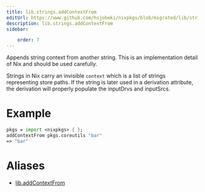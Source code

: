 ```yaml
---
title: lib.strings.addContextFrom
editUrl: https://www.github.com/hsjobeki/nixpkgs/blob/migrated/lib/strings.nix#L857C20
description: lib.strings.addContextFrom
sidebar:

    order: 7
---
```


Appends string context from another string.  This is an implementation
detail of Nix and should be used carefully.

Strings in Nix carry an invisible `context` which is a list of strings
representing store paths.  If the string is later used in a derivation
attribute, the derivation will properly populate the inputDrvs and
inputSrcs.

# Example

```nix
pkgs = import <nixpkgs> { };
addContextFrom pkgs.coreutils "bar"
=> "bar"
```


# Aliases

- [lib.addContextFrom](/nix-doc-comments/reference/lib/lib-addcontextfrom)


